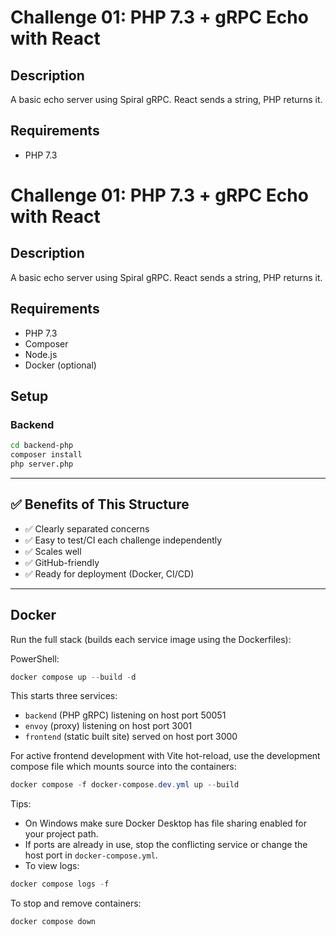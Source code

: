 # Challenge 01: PHP 7.3 + gRPC Echo with React

## Description
A basic echo server using Spiral gRPC. React sends a string, PHP returns it.

## Requirements
- PHP 7.3
# Challenge 01: PHP 7.3 + gRPC Echo with React

## Description
A basic echo server using Spiral gRPC. React sends a string, PHP returns it.

## Requirements
- PHP 7.3
- Composer
- Node.js
- Docker (optional)

## Setup

### Backend
```bash
cd backend-php
composer install
php server.php
```

---

## ✅ Benefits of This Structure

- ✅ Clearly separated concerns
- ✅ Easy to test/CI each challenge independently
- ✅ Scales well
- ✅ GitHub-friendly
- ✅ Ready for deployment (Docker, CI/CD)

---

## Docker

Run the full stack (builds each service image using the Dockerfiles):

PowerShell:

```powershell
docker compose up --build -d
```

This starts three services:
- `backend` (PHP gRPC) listening on host port 50051
- `envoy` (proxy) listening on host port 3001
- `frontend` (static built site) served on host port 3000

For active frontend development with Vite hot-reload, use the development compose file which mounts source into the containers:

```powershell
docker compose -f docker-compose.dev.yml up --build
```

Tips:
- On Windows make sure Docker Desktop has file sharing enabled for your project path.
- If ports are already in use, stop the conflicting service or change the host port in `docker-compose.yml`.
- To view logs:

```powershell
docker compose logs -f
```

To stop and remove containers:

```powershell
docker compose down
```



